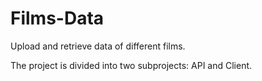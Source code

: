 # Films-Data
Upload and retrieve data of different films.

The project is divided into two subprojects: API and Client.
